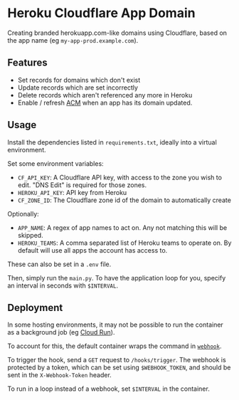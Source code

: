 # Heroku Cloudflare App Domain

Creating branded herokuapp.com-like domains using Cloudflare, based on the app name (eg `my-app-prod.example.com`).

## Features

- Set records for domains which don't exist
- Update records which are set incorrectly
- Delete records which aren't referenced any more in Heroku
- Enable / refresh [ACM](https://devcenter.heroku.com/articles/automated-certificate-management) when an app has its domain updated.

## Usage

Install the dependencies listed in `requirements.txt`, ideally into a virtual environment.

Set some environment variables:

- `CF_API_KEY`: A Cloudflare API key, with access to the zone you wish to edit. "DNS Edit" is required for those zones.
- `HEROKU_API_KEY`: API key from Heroku
- `CF_ZONE_ID`: The Cloudflare zone id of the domain to automatically create

Optionally:

- `APP_NAME`: A regex of app names to act on. Any not matching this will be skipped.
- `HEROKU_TEAMS`: A comma separated list of Heroku teams to operate on. By default will use all apps the account has access to.

These can also be set in a `.env` file.

Then, simply run the `main.py`. To have the application loop for you, specify an interval in seconds with `$INTERVAL`.

## Deployment

In some hosting environments, it may not be possible to run the container as a background job (eg [Cloud Run](https://cloud.google.com/run/)).

To account for this, the default container wraps the command in [`webhook`](https://github.com/adnanh/webhook).

To trigger the hook, send a `GET` request to `/hooks/trigger`. The webhook is protected by a token, which can be set using `$WEBHOOK_TOKEN`, and should be sent in the `X-Webhook-Token` header.

To run in a loop instead of a webhook, set `$INTERVAL` in the container.
